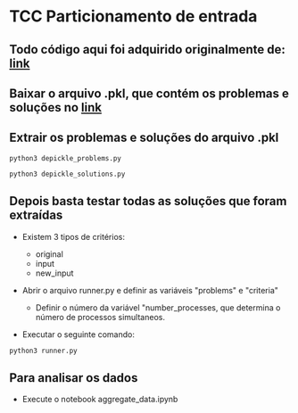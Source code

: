 
# TCC Particionamento de entrada

## Todo código aqui foi adquirido originalmente de: [link](https://github.com/troclaux/tcc-machine-teaching)

## Baixar o arquivo .pkl, que contém os problemas e soluções no [link](https://drive.google.com/file/d/1CFEO6PHUJf5DDRLEZen9vCJ-_X97yM_Z/view?usp=sharing)

## Extrair os problemas e soluções do arquivo .pkl

```
python3 depickle_problems.py
```

```
python3 depickle_solutions.py
```

## Depois basta testar todas as soluções que foram extraídas

- Existem 3 tipos de critérios:
	- original
	- input
	- new_input

- Abrir o arquivo runner.py e definir as variáveis "problems" e "criteria"
	- Definir o número da variável "number_processes, que determina o número de processos simultaneos.

- Executar o seguinte comando:

```
python3 runner.py
```

## Para analisar os dados
- Execute o notebook aggregate_data.ipynb
